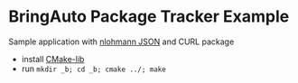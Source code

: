 
# BringAuto Package Tracker Example

Sample application with [nlohmann JSON] and CURL package

- install [CMake-lib]
- run `mkdir _b; cd _b; cmake ../; make`


[nlohmann JSON]: https://github.com/nlohmann/json
[CMake-lib]: https://github.com/cmakelib/cmakelib
